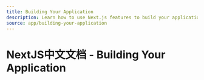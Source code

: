 ```yaml
---
title: Building Your Application
description: Learn how to use Next.js features to build your application.
source: app/building-your-application
---
```


# NextJS中文文档 - Building Your Application
